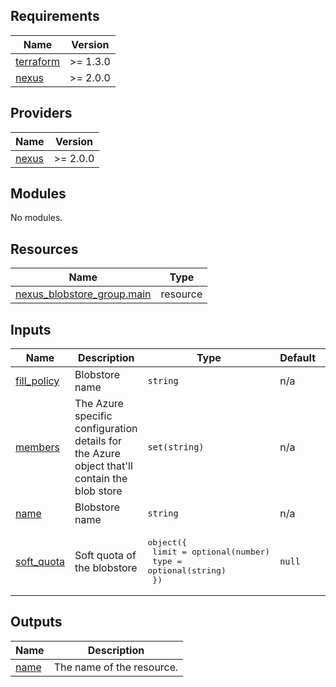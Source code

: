 ## Requirements

| Name | Version |
|------|---------|
| <a name="requirement_terraform"></a> [terraform](#requirement\_terraform) | >= 1.3.0 |
| <a name="requirement_nexus"></a> [nexus](#requirement\_nexus) | >= 2.0.0 |

## Providers

| Name | Version |
|------|---------|
| <a name="provider_nexus"></a> [nexus](#provider\_nexus) | >= 2.0.0 |

## Modules

No modules.

## Resources

| Name | Type |
|------|------|
| [nexus_blobstore_group.main](https://registry.terraform.io/providers/datadrivers/nexus/latest/docs/resources/blobstore_group) | resource |

## Inputs

| Name | Description | Type | Default | Required |
|------|-------------|------|---------|:--------:|
| <a name="input_fill_policy"></a> [fill\_policy](#input\_fill\_policy) | Blobstore name | `string` | n/a | yes |
| <a name="input_members"></a> [members](#input\_members) | The Azure specific configuration details for the Azure object that'll contain the blob store | `set(string)` | n/a | yes |
| <a name="input_name"></a> [name](#input\_name) | Blobstore name | `string` | n/a | yes |
| <a name="input_soft_quota"></a> [soft\_quota](#input\_soft\_quota) | Soft quota of the blobstore | <pre>object({<br>    limit = optional(number)<br>    type  = optional(string)<br>  })</pre> | `null` | no |

## Outputs

| Name | Description |
|------|-------------|
| <a name="output_name"></a> [name](#output\_name) | The name of the resource. |
